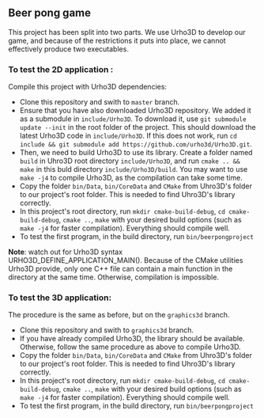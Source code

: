 ## Beer pong game
This project has been split into two parts. We use Urho3D to develop our game, and because of the restrictions it puts into place, we cannot effectively produce two executables.

### To test the 2D application :
Compile this project with Urho3D dependencies:
- Clone this repository and swith to `master` branch.
- Ensure that you have also downloaded Urho3D repository. We added it as a submodule in `include/Urho3D`. To download it, use `git submodule update --init` in the root folder of the project. This should download the latest Urho3D code in `include/Urho3D`. If this does not work, run `cd include && git submodule add https://github.com/urho3d/Urho3D.git`.
- Then, we need to build Urho3D to use its library. Create a folder named `build` in Uhro3D root directory `include/Urho3D`, and run `cmake .. && make` in this buld directory `include/Urho3D/build`. You may want to use `make -j4` to compile Urho3D, as the compilation can take some time.
- Copy the folder `bin/Data`, `bin/CoreData` and `CMake` from Uhro3D's folder to our project's root folder. This is needed to find Uhro3D's library correctly.
- In this project's root directory, run `mkdir cmake-build-debug`, `cd cmake-build-debug`, `cmake ..`, `make` with your desired build options (such as `make -j4` for faster compilation). Everything should compile well.
- To test the first program, in the build directory, run `bin/beerpongproject`

**Note**: watch out for Urho3D syntax URHO3D_DEFINE_APPLICATION_MAIN(). Because of the CMake utilities Urho3D provide, only one C++ file can contain a main function in the directory at the same time. Otherwise, compilation is impossible.

### To test the 3D application:
The procedure is the same as before, but on the `graphics3d` branch.
- Clone this repository and swith to `graphics3d` branch.
- If you have already compiled Urho3D, the library should be available. Otherwise, follow the same procedure as above to compile Urho3D.
- Copy the folder `bin/Data`, `bin/CoreData` and `CMake` from Uhro3D's folder to our project's root folder. This is needed to find Uhro3D's library correctly.
- In this project's root directory, run `mkdir cmake-build-debug`, `cd cmake-build-debug`, `cmake ..`, `make` with your desired build options (such as `make -j4` for faster compilation). Everything should compile well.
- To test the first program, in the build directory, run `bin/beerpongproject`
